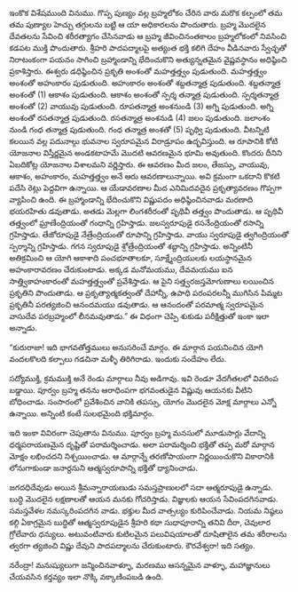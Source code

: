 ﻿ఇంకొక విశేషముంది వినుము. గొప్ప పుణ్యం వల్ల బ్రహ్మలోకం చేరిన వారు మరొక కల్పంలో తమ తమ పుణ్యాల హెచ్చు తగ్గులను బట్టి ఆ యా అధికారలను పొందుతారు. బ్రహ్మ మొదలైన దేవతలను సేవించి శరీరత్యాగం చేసినవాడు ఆ బ్రహ్మ జీవించినంతకాలం బ్రహ్మలోకంలో నివసించి కడపట ముక్తి పొందుతారు. శ్రీహరి పాదపద్మాలపై అత్యంత భక్తి కలిగి దేహం వీడినవారు స్వేచ్ఛతో నిరాటంకంగా పయనం సాగించి బ్రహ్మాండాన్ని భేదించుకొని అత్యున్నతమైన వైష్ణవస్థానం అధిష్ఠించి ప్రకాశిస్తారు. ఈశ్వరు డధిష్ఠించిన ప్రకృతి అంశంతో మహత్తత్త్వం పుడుతుంది. మహత్తత్త్వం అంశంతో అహంకారం పుడుతుంది. అహంకారం అంశంతో శబ్దతన్మాత్ర పుడుతుంది. శబ్దతన్మాత్ర అంశంతో (1) ఆకాశం పుడుతుంది. ఆకాశం అంశంతో స్పర్శ తన్మాత్ర పుడుతుంది. స్పర్శతన్మాత్ర అంశంతో (2) వాయువు పుడుతుంది. రూపతన్మాత్ర అంశనుండి (3) అగ్ని పుడుతుంది. అగ్ని అంశంతో రసతన్మాత్ర పుడుతుంది. రసతన్మాత్ర అంశనుడి (4) జలం పుడుతుంది. జలాంశం నుండి గంధ తన్మాత్ర పుడుతుంది. గంధ తన్మాత్ర అంశతో (5) పృథ్వి పుడుతుంది. వీటన్నిటి కలయిన వల్ల పదునాల్గు భువనాల స్వరూపమైన విరాడ్రూపం ఉద్భవిస్తుంది. ఆ రూపానికి కోటి యోజనాల విస్తీర్ణమైన అండకటాహమే మొదటి ఆవరణమైన భూమి అవుతుంది. కొందరు దీనిని ఏబదికోట్ల యోజనాల విశాలమని వర్ణిస్తారు. ఈ ఆవరణం మీద జలం, తేజస్సు, వాయువు, ఆకాశం, అహంకారం, మహత్తత్త్వం అనే ఆరు ఆవరణాలున్నాయి. అవి క్రమంగా ఒకదాని కొకటి పదేసి రెట్లు పెద్దవిగా ఉన్నాయి. ఆ యేడావరణాల మీద ఎనిమిదవదైన ప్రకృత్యావరణం గొప్పగా వ్యాపించి ఉంది. ఈ బ్రహ్మాండాన్ని భేదించుకొని విష్ణుపదం అధిష్ఠించినవాడు మరణాది భయరహితు డవుతాడు. అతడు మెల్లగా లింగశరీరంతో పృథివీ తత్త్వం పొందుతాడు. ఆ పృథివీ తత్త్వంలో ఘ్రాణేంద్రియంతో గంధాన్ని గ్రహిస్తాడు. జలస్వరూపుడై రసనేంద్రియంతో రసాన్ని గ్రహిస్తాడు. తేజోరూపుడై నేత్రేంద్రియంతో రూపాన్ని గ్రహిస్తాడు. వాయు స్వరూపుడై త్వగింద్రియంతో స్పర్శాన్ని గ్రహిస్తాడు. గగన స్వరూపుడై శ్రోత్రేంద్రియంతో శబ్దాన్ని గ్రహిస్తాడు. అన్నింటినీ అతిక్రమించి ఆ యోగి ఆకాశాది పంచభూతాలకూ, సూక్ష్మేంద్రియులకు లయస్థానమైన అహంకారావరణం చేరుకుంటాడు. అక్కడ మనోమయము, దేవమయము ఐన సాత్త్వికాహంకారంతో మహత్తత్త్వంతో ప్రవేశిస్తాడు. ఆ పైని సత్త్వరజస్తమోగుణాలు లయించిన ప్రకృతిని పొందుతాడు. ఆ ప్రకృత్యాత్మకత్వంతో దేహాన్నీ, ఉపాధి పరంపరలన్నీ ముగిసిన పిమ్మట ప్రకృతినీ పరత్యజించి ఆనందమయు డవుతాడు. ఆ ఆనందంతో పరమాత్మ స్వరూపమైన వాసుదేవ పరబ్రహ్మంలో లీనమవుతాడు.” ఈ విధంగా చెప్పి శుకుడు పరీక్షిత్తుతో ఇంకా ఇలా అన్నాడు. 

“కురురాజా! ఇది భాగవతోత్తములు అనుసరించే మార్గం. ఈ మార్గాన పయనించిన యోగి వందలకొలది కల్పాలు గడచినా మళ్ళీ తిరిగిరాడు. ఇందుకు సందేహం లేదు. 

సద్యోముక్తి, క్రమముక్తి అనే రెండు మార్గాలు నీవు అడిగావు. ఇవి రెండూ వేదగీతలలో వివరింప బడ్డాయి. పూర్వం బ్రహ్మ తనను ఆరాధింపగా భగవంతుడైన విష్ణువు ఆయనకు వీటిని బోధించాడు. సంసారంలో ప్రవేశించిన వానికి తపస్సు, యోగం మొదలైన మోక్ష మార్గాలు ఎన్నో ఉన్నాయి. అన్నింటి కంటే సులభమైంది భక్తిమార్గం. 

ఇది ఇంకా వివిరంగా చెపుతాను వినుము. పూర్వం బ్రహ్మ మనసులో మూడుసార్లు వేదాన్ని ధర్మపరాయణమైన దృష్టితో పరామర్శించాడు. అలా పరామర్శించి భక్తితో తప్ప మరో మార్గాన మోక్షం లభించదని నిశ్చయించాడు. ఆ మార్గాన్నే తరణోపాయంగా నిర్ణయించుకొని వికారానికి లోనుగాకుండా జనార్దనుని ఆత్మస్వరూపాన్ని భక్తితో ధ్యానించాడు. 

జగదధిదేవుడు అయిన శ్రీమన్నారాయణుడు సమస్తప్రాణులలో సదా ఆత్మరూపుడై ఉన్నాడు. బుద్ధి మొదలైన లక్షణాలతో ఆయన మనకు గోచరిస్తాడు. విజ్ఞులకు ఆయన సేవింపదగినవాడు. సమస్తవేళల నమస్కరింపదగిన వాడు. భక్తుల మీద వాత్సల్యం కురిపించేవాడు. నియమ నిష్ఠలు కల్గి ఏకాగ్రమైన బుద్ధితో ఆత్మస్వరూపుడైన శ్రీహరి కథా సుధాపూరాన్ని తనివి దీరా, చెవులార గ్రోలేవారు ధన్యులు. అటువంటివారు కుటిలమైన పలువిషయాలతో దూషితాలైన తమ శరీరాలను త్వరగా త్యజించి విష్ణు దేవుని పాదపద్మాలను చేరుకుంటారు. కౌరవేశ్వరా! ఇది సత్యం. 

నరేంద్రా! మనుష్యులుగా జన్మించినవాళ్ళూ, మరణము ఆసన్నమైన వాళ్ళూ, మహాజ్ఞానులు చేయవసిన కర్తవ్యం ఇలా నొక్కి వక్కాణింపబడి ఉంది. 

